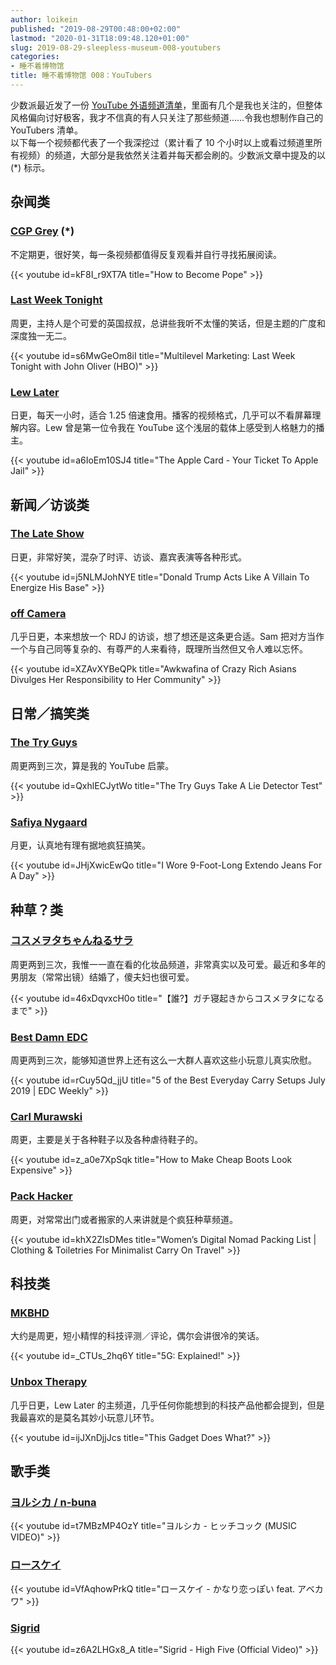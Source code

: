 ```yaml
---
author: loikein
published: "2019-08-29T00:48:00+02:00"
lastmod: "2020-01-31T18:09:48.120+01:00"
slug: 2019-08-29-sleepless-museum-008-youtubers
categories:
- 睡不着博物馆
title: 睡不着博物馆 008：YouTubers
---
```

少数派最近发了一份 [YouTube 外语频道清单](https://sspai.com/post/56339)，里面有几个是我也关注的，但整体风格偏向讨好极客，我才不信真的有人只关注了那些频道……令我也想制作自己的 YouTubers 清单。  
以下每一个视频都代表了一个我深挖过（累计看了 10 个小时以上或看过频道里所有视频）的频道，大部分是我依然关注着并每天都会刷的。少数派文章中提及的以
(\*) 标示。  

## 杂闻类

### [CGP Grey](https://www.youtube.com/channel/UC2C_jShtL725hvbm1arSV9w) (\*)

不定期更，很好笑，每一条视频都值得反复观看并自行寻找拓展阅读。  

{{< youtube id=kF8I_r9XT7A title="How to Become Pope" >}}

### [Last Week Tonight](https://www.youtube.com/user/LastWeekTonight/featured)

周更，主持人是个可爱的英国叔叔，总讲些我听不太懂的笑话，但是主题的广度和深度独一无二。  

{{< youtube id=s6MwGeOm8iI title="Multilevel Marketing: Last Week Tonight with John Oliver (HBO)" >}}

### [Lew Later](https://www.youtube.com/channel/UCXv-co3EYHF7aOH4A93qAHQ)

日更，每天一小时，适合 1.25 倍速食用。播客的视频格式，几乎可以不看屏幕理解内容。Lew 曾是第一位令我在 YouTube 这个浅层的载体上感受到人格魅力的播主。  

{{< youtube id=a6IoEm10SJ4 title="The Apple Card - Your Ticket To Apple Jail" >}}

## 新闻／访谈类

### [The Late Show](https://www.youtube.com/channel/UCMtFAi84ehTSYSE9XoHefig)

日更，非常好笑，混杂了时评、访谈、嘉宾表演等各种形式。  

{{< youtube id=j5NLMJohNYE title="Donald Trump Acts Like A Villain To Energize His Base" >}}

<!-- ### [The Tonight Show](https://www.youtube.com/channel/UC8-Th83bH_thdKZDJCrn88g) -->

### [off Camera](https://www.youtube.com/channel/UCHSOjOg8bldp-qfJDZ0_iyA)

几乎日更，本来想放一个 RDJ 的访谈，想了想还是这条更合适。Sam 把对方当作一个与自己同等复杂的、有尊严的人来看待，既理所当然但又令人难以忘怀。  

{{< youtube id=XZAvXYBeQPk title="Awkwafina of Crazy Rich Asians Divulges Her Responsibility to Her Community" >}}

## 日常／搞笑类

### [The Try Guys](https://www.youtube.com/channel/UCpi8TJfiA4lKGkaXs__YdBA)

周更两到三次，算是我的 YouTube 启蒙。  

{{< youtube id=QxhlECJytWo title="The Try Guys Take A Lie Detector Test" >}}

### [Safiya Nygaard](https://www.youtube.com/channel/UCbAwSkqJ1W_Eg7wr3cp5BUA)

月更，认真地有理有据地疯狂搞笑。  

{{< youtube id=JHjXwicEwQo title="I Wore 9-Foot-Long Extendo Jeans For A Day" >}}

## 种草？类

### [コスメヲタちゃんねるサラ](https://www.youtube.com/channel/UC_226ocwA3qmdpY2umXy9bA)

周更两到三次，我惟一一直在看的化妆品频道，非常真实以及可爱。最近和多年的男朋友（常常出镜）结婚了，傻夫妇也很可爱。  

{{< youtube id=46xDqvxcH0o title="【誰?】ガチ寝起きからコスメヲタになるまで" >}}

### [Best Damn EDC](https://www.youtube.com/channel/UCK5R1BsMtGd4DtI5uGQRHIg)

周更两到三次，能够知道世界上还有这么一大群人喜欢这些小玩意儿真实欣慰。  

{{< youtube id=rCuy5Qd_jjU title="5 of the Best Everyday Carry Setups July 2019 | EDC Weekly" >}}

### [Carl Murawski](https://www.youtube.com/channel/UCb3fJ09Jw2nUX9TpSiUNBQw)

周更，主要是关于各种鞋子以及各种虐待鞋子的。  

{{< youtube id=z_a0e7XpSqk title="How to Make Cheap Boots Look Expensive" >}}

### [Pack Hacker](https://www.youtube.com/channel/UC_rI3y1DzDULTr-UIvshiwg)

周更，对常常出门或者搬家的人来讲就是个疯狂种草频道。  

{{< youtube id=khX2ZlsDMes title="Women’s Digital Nomad Packing List | Clothing & Toiletries For Minimalist Carry On Travel" >}}

## 科技类

### [MKBHD](https://www.youtube.com/channel/UCBJycsmduvYEL83R_U4JriQ)

大约是周更，短小精悍的科技评测／评论，偶尔会讲很冷的笑话。  

{{< youtube id=_CTUs_2hq6Y title="5G: Explained!" >}}

### [Unbox Therapy](https://www.youtube.com/channel/UCsTcErHg8oDvUnTzoqsYeNw)

几乎日更，Lew Later 的主频道，几乎任何你能想到的科技产品他都会提到，但是我最喜欢的是莫名其妙小玩意儿环节。  

{{< youtube id=ijJXnDjjJcs title="This Gadget Does What?" >}}

## 歌手类

### [ヨルシカ / n-buna](https://www.youtube.com/channel/UCRIgIJQWuBJ0Cv_VlU3USNA)

{{< youtube id=t7MBzMP4OzY title="ヨルシカ - ヒッチコック (MUSIC VIDEO)" >}}

### [ロースケイ](https://www.youtube.com/channel/UCy-IEyEinNn72Nqc6EQ8lMQ)  

{{< youtube id=VfAqhowPrkQ title="ロースケイ - かなり恋っぽい feat. アベカワ" >}}

### [Sigrid](https://www.youtube.com/channel/UCLG7twDweqlHpyv0EDOjrgw)  

{{< youtube id=z6A2LHGx8_A title="Sigrid - High Five (Official Video)" >}}
